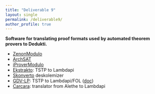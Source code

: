```yaml
---
title: "Deliverable 9"
layout: single
permalink: /deliverable9/
author_profile: true
---
```


**Software for translating proof formats used by automated theorem provers to Dedukti.**

- [ZenonModulo](https://github.com/Deducteam/zenon_modulo)
- [ArchSAT](https://github.com/Gbury/archsat)
- [iProverModulo](https://github.com/gburel/iProverModulo)
- [Ekstrakto](https://github.com/Deducteam/ekstrakto): TSTP to Lambdapi
- [Skonverto](https://github.com/Deducteam/SKonverto) deskolemizer
- [GDV-LP](https://github.com/orgs/TPTPWorld/repositories): TSTP to Lambdapi/FOL ([doc](https://www.tptp.org/Seminars/GDV/GDV-LP.html))
- [Carcara](https://github.com/NotBad4U/carcara/tree/lambdapi-translation): translator from Alethe to Lambdapi
